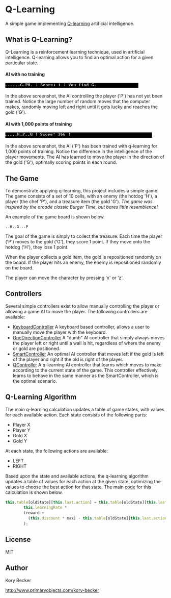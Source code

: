 Q-Learning
==========

A simple game implementing [Q-learning](https://en.wikipedia.org/wiki/Q-learning) artificial intelligence.

## What is Q-Learning?

Q-Learning is a reinforcement learning technique, used in artificial intelligence. Q-learning allows you to find an optimal action for a given particular state.

#### AI with no training

![Controlling the player with an untrained AI](images/qlearning-1.gif)

In the above screenshot, the AI controlling the player ('P') has not yet been trained. Notice the large number of random moves that the computer makes, randomly moving left and right until it gets lucky and reaches the gold ('G').

#### AI with 1,000 points of training

![Controlling the player with an AI after 1,000 points of training](images/qlearning-2.gif)

In the above screenshot, the AI ('P') has been trained with q-learning for 1,000 points of training. Notice the difference in the intelligence of the player movements. The AI has learned to move the player in the direction of the gold ('G'), optimally scoring points in each round.

## The Game

To demonstrate applying q-learning, this project includes a simple game. The game consists of a set of 10 cells, with an enemy (the hotdog 'H'), a player (the chef 'P'), and a treasure item (the gold 'G').
*The game was inspired by the arcade classic Burger Time, but bares little resemblence!*

An example of the game board is shown below.

```text
..H..G...P
```

The goal of the game is simply to collect the treasure. Each time the player ('P') moves to the gold ('G'), they score 1 point. If they move onto the hotdog ('H'), they lose 1 point.

When the player collects a gold item, the gold is repositioned randomly on the board. If the player hits an enemy, the enemy is repositioned randomly on the board.

The player can move the character by pressing 'x' or 'z'.

## Controllers

Several simple controllers exist to allow manually controlling the player or allowing a game AI to move the player. The following controllers are available:

- [KeyboardController](controllers/keyboardController.js)
  A keyboard based controller, allows a user to manually move the player with the keyboard.
- [OneDirectionController](controllers/oneDirectionController.js)
  A "dumb" AI controller that simply always moves the player left or right until a wall is hit, regardless of where the enemy or gold are positioned.
- [SmartController](controllers/smartController.js)
  An optimal AI controller that moves left if the gold is left of the player and right if the old is right of the player.
- [QController](controllers/qController.js)
  A q-learning AI controller that learns which moves to make according to the current state of the game. This controller effectively learns to behave in the same manner as the SmartController, which is the optimal scenario.
  
## Q-Learning Algorithm

The main q-learning calculation updates a table of game states, with values for each available action. Each state consists of the following parts:

- Player X
- Player Y
- Gold X
- Gold Y

At each state, the following actions are available:

- LEFT
- RIGHT

Based upon the state and available actions, the q-learning algorithm updates a table of values for each action at the given state, optimizing the values to choose the best action for that state. The main [code](controllers/qController.js#L67) for this calculation is shown below.

```js
this.table[oldState][this.last.action] = this.table[oldState][this.last.action] +
        this.learningRate * 
        (reward +
          (this.discount * max) - this.table[oldState][this.last.action]
        );
```

## License

MIT

## Author

Kory Becker

http://www.primaryobjects.com/kory-becker
